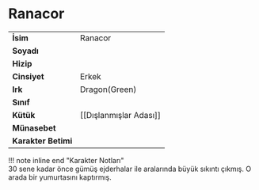 # Ranacor   
|  |  |  
|---|---|  
| **İsim** | Ranacor |  
| **Soyadı** |  |  
| **Hizip** |  |  
| **Cinsiyet** | Erkek |  
| **Irk** | Dragon(Green) |  
| **Sınıf** |  |  
| **Kütük** | [[Dışlanmışlar Adası]] |  
| **Münasebet** |  |  
| **Karakter Betimi** |  |  
  
  
!!! note inline end "Karakter Notları"  
	30 sene kadar önce gümüş ejderhalar ile aralarında büyük sıkıntı çıkmış. O arada bir yumurtasını kaptırmış.  
	  
	  
	